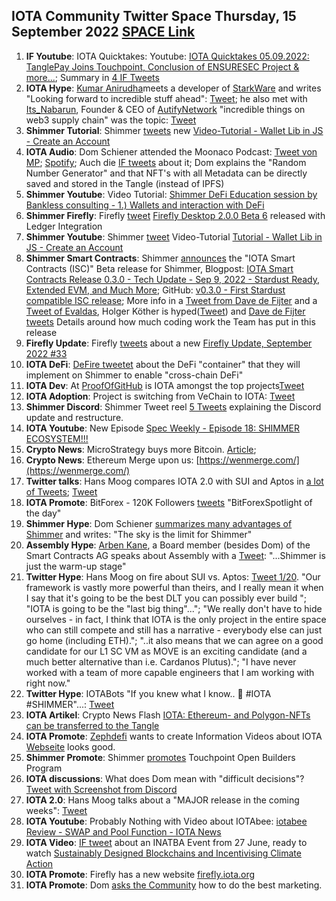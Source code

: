 ## IOTA Community Twitter Space Thursday, 15 September 2022 [SPACE Link](https://twitter.com/i/spaces/1kvJpmPQrdwxE?s=20)

1. **IF Youtube**: IOTA Quicktakes: Youtube: [IOTA Quicktakes 05.09.2022: TanglePay Joins Touchpoint, Conclusion of ENSURESEC Project & more...](https://www.youtube.com/watch?v=InEz8cMb18k); Summary in [4 IF Tweets](https://twitter.com/iota/status/1566712865515798528?s=20&t=ZqJHDRHuFrCkFGpakvV-Ug)
2. **IOTA Hype**: [Kumar Anirudha](https://twitter.com/kranirudha)meets a developer of [StarkWare](https://twitter.com/StarkWareLtd) and writes "Looking forward to incredible stuff ahead": [Tweet](https://twitter.com/kranirudha/status/1567802287145484289?s=20&t=Az5rfoPBDFIwBSdEXNybDA); he also met with [Its_Nabarun](https://twitter.com/Its_Nabarun), Founder & CEO of [AutifyNetwork](https://twitter.com/AutifyNetwork) "incredible things on web3 supply chain" was the topic: [Tweet](https://twitter.com/kranirudha/status/1568514250565648384?s=20&t=arTV4eHATM8Q9fAXzT-imA)
3. **Shimmer Tutorial**: Shimmer [tweets](https://twitter.com/shimmernet/status/1567815011807928323?s=20&t=LnnKYaVf04oDEZLNaJKaog) new [Video-Tutorial - Wallet Lib in JS - Create an Account](https://www.youtube.com/watch?v=c00q66ePEwI)
4. **IOTA Audio**: Dom Schiener attended the Moonaco Podcast: [Tweet von MP](https://twitter.com/MoonacoPodcast/status/1567815555582726146?s=20&t=8DL-aG0qQHnxsjqayJbXgw); [Spotify](https://open.spotify.com/episode/7uwYGq1DVQGlgdu8eTauqI); Auch die [IF tweets](https://twitter.com/iota/status/1568177399161831425?s=20&t=Az5rfoPBDFIwBSdEXNybDA) about it; Dom explains the "Random Number Generator" and that NFT's with all Metadata can be directly saved and stored in the Tangle (instead of IPFS)
5. **Shimmer Youtube**: Video Tutorial: [Shimmer DeFi Education session by Bankless consulting - 1.) Wallets and interaction with DeFi](https://www.youtube.com/watch?v=wSOFHdOBFTc&feature=youtu.be)
6. **Shimmer Firefly**: Firefly [tweet](https://twitter.com/fireflywallet/status/1568199239880130560?s=20&t=Az5rfoPBDFIwBSdEXNybDA)  [Firefly Desktop 2.0.0 Beta 6](https://github.com/iotaledger/firefly/releases/tag/desktop-2.0.0-beta-6) released with Ledger Integration
7. **Shimmer Youtube**: Shimmer [tweet](https://twitter.com/shimmernet/status/1567815011807928323?s=20&t=6nm7NUJE12nPrJ14YUXOtg) Video-Tutorial [Tutorial - Wallet Lib in JS - Create an Account](https://www.youtube.com/watch?v=c00q66ePEwI)
8. **Shimmer Smart Contracts**: Shimmer [announces](https://twitter.com/shimmernet/status/1568242094841516034?s=20&t=Az5rfoPBDFIwBSdEXNybDA) the "IOTA Smart Contracts (ISC)" Beta release for Shimmer, Blogpost: [IOTA Smart Contracts Release 0.3.0 - Tech Update - Sep 9, 2022 - Stardust Ready, Extended EVM, and Much More](https://blog.shimmer.network/iota-smart-contracts-release-030/); GitHub: [v0.3.0 - First Stardust compatible ISC release](https://github.com/iotaledger/wasp/releases/tag/v0.3.0); More info in a  [Tweet from Dave de Fijter](https://twitter.com/fijter/status/1568241838196199425?s=20&t=arTV4eHATM8Q9fAXzT-imA) and a  [Tweet of Evaldas](https://twitter.com/lunfardo314/status/1568276742175084544?s=20&t=arTV4eHATM8Q9fAXzT-imA), Holger Köther is hyped([Tweet](https://twitter.com/HolgerKoether/status/1568286845720461315?s=20&t=T8ofGArekrVR2bnlvA1P7g)) and [Dave de Fijter tweets](https://twitter.com/fijter/status/1568241838196199425?s=20&t=VMjhGRHrzK9A0rWFu4y1dw) Details around how much coding work the Team has put in this release
9. **Firefly Update**: Firefly [tweets](https://twitter.com/fireflywallet/status/1568252019667787783?s=20&t=Az5rfoPBDFIwBSdEXNybDA) about a new [Firefly Update, September 2022 #33](https://github.com/iotaledger/engineering-updates/discussions/33)
10. **IOTA DeFi**: [DeFire tweetet](https://twitter.com/DeFIRE_org/status/1568328117411872768?s=20&t=arTV4eHATM8Q9fAXzT-imA) about the DeFi "container" that they will implement on Shimmer to enable "cross-chain DeFi"
11. **IOTA Dev**: At [ProofOfGitHub](https://twitter.com/ProofofGitHub) is IOTA amongst the top projects[Tweet](https://twitter.com/ProofofGitHub/status/1568268035517206529?s=20&t=arTV4eHATM8Q9fAXzT-imA)
12. **IOTA Adoption**: Project is switching from VeChain to IOTA: [Tweet](https://twitter.com/neumis4/status/1568137065195266050?s=20&t=arTV4eHATM8Q9fAXzT-imA)
13. **Shimmer Discord**: Shimmer Tweet reel [5 Tweets](https://twitter.com/shimmernet/status/1568521414218481664?s=20&t=arTV4eHATM8Q9fAXzT-imA) explaining the Discord update and restructure.
14. **IOTA Youtube**: New Episode [Spec Weekly - Episode 18: SHIMMER ECOSYSTEM!!!](https://www.youtube.com/watch?v=fsgmjBsuBOo)
15. **Crypto News**: MicroStrategy buys more Bitcoin. [Article](https://www.coindesk.com/business/2022/09/09/microstrategy-files-for-stock-offering-of-up-to-500m-in-part-to-buy-additional-bitcoin/); 
16. **Crypto News**: Ethereum Merge upon us: [https://wenmerge.com/](https://wenmerge.com/)
17. **Twitter talks**: Hans Moog compares IOTA 2.0 with SUI and Aptos in [a lot of Tweets](https://twitter.com/hus_qy/status/1568887458279919616?s=20&t=T8ofGArekrVR2bnlvA1P7g); [Tweet](https://twitter.com/hus_qy/status/1568887508741537792?s=20&t=O4LFBGXNg2WVrxur5Z18Iw)
18. **IOTA Promote**: BitForex - 120K Followers [tweets](https://twitter.com/bitforexcom/status/1568741861262385152?s=20&t=T8ofGArekrVR2bnlvA1P7g) "BitForexSpotlight of the day"
19. **Shimmer Hype**: Dom Schiener [summarizes many advantages of Shimmer](https://twitter.com/DomSchiener/status/1568568076890693632?s=20&t=T8ofGArekrVR2bnlvA1P7g) and writes: "The sky is the limit for Shimmer"
20. **Assembly Hype**: [Arben Kane](https://www.arbenkane.com/), a Board member (besides Dom) of the Smart Contracts AG speaks about Assembly with a [Tweet](https://twitter.com/Arben/status/1568647999030726658?s=20&t=T8ofGArekrVR2bnlvA1P7g): "...Shimmer is just the warm-up stage"
21. **Twitter Hype**: Hans Moog on fire about SUI vs. Aptos: [Tweet 1/20](https://twitter.com/hus_qy/status/1569154646320599043?s=20&t=FAVt6Kg-QRTfPWejj2O7mw). "Our framework is vastly more powerful than theirs, and I really mean it when I say that it's going to be the best DLT you can possibly ever build "; "IOTA is going to be the "last big thing"..."; "We really don't have to hide ourselves - in fact, I think that IOTA is the only project in the entire space who can still compete and still has a narrative - everybody else can just go home (including ETH)."; "..it also means that we can agree on a good candidate for our L1 SC VM as MOVE is an exciting candidate (and a much better alternative than i.e. Cardanos Plutus)."; "I have never worked with a team of more capable engineers that I am working with right now."
22. **Twitter Hype**: IOTABots "If you knew what I know.. 🚀 #IOTA #SHIMMER"...: [Tweet](https://twitter.com/iotabots/status/1569005858511626241?s=20&t=FAVt6Kg-QRTfPWejj2O7mw)
23. **IOTA Artikel**: Crypto News Flash [IOTA: Ethereum- and Polygon-NFTs can be transferred to the Tangle](https://www.crypto-news-flash.com/iota-nfts-from-ethereum-and-polygon-can-be-moved-to-shimmer-with-a-new-project/)
24. **IOTA Promote**: [Zephdefi](https://twitter.com/zephdefi) wants to create Information Videos about IOTA [Webseite](https://slance.co/) looks good.
25. **Shimmer Promote**: Shimmer [promotes](https://twitter.com/shimmernet/status/1569219267190562821?s=20&t=FAVt6Kg-QRTfPWejj2O7mw) Touchpoint Open Builders Program
26. **IOTA discussions**: What does Dom mean with "difficult decisions"? [Tweet with Screenshot from Discord](https://twitter.com/durerus/status/1569219169098268678?s=20&t=FAVt6Kg-QRTfPWejj2O7mw)
27. **IOTA 2.0**: Hans Moog talks about a "MAJOR release in the coming weeks": [Tweet](https://twitter.com/hus_qy/status/1569155969493467139?s=20&t=FAVt6Kg-QRTfPWejj2O7mw)
28. **IOTA Youtube**: Probably Nothing with Video about IOTAbee: [iotabee Review - SWAP and Pool Function - IOTA News](https://www.youtube.com/watch?v=NKYOCuCg8sg)
29. **IOTA Video**: [IF tweet](https://twitter.com/iota/status/1569294760724119552?s=20&t=DPHWS07jBCNF-oZakwba5Q) about an INATBA Event from 27 June, ready to watch [Sustainably Designed Blockchains and Incentivising Climate Action](https://inatba.org/news/sustainably-designed-blockchains-and-incentivising-climate-action/)
30. **IOTA Promote**: Firefly has a new website [firefly.iota.org](https://firefly.iota.org/)
31. **IOTA Promote**: Dom [asks the Community](https://twitter.com/DomSchiener/status/1569354579048906758?s=20&t=CSlYS5lG_Qxod2G9AXvl1A) how to do the best marketing.











